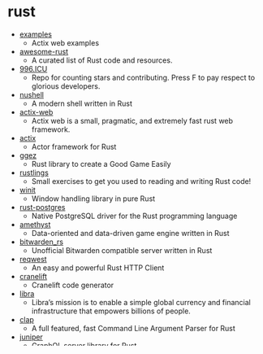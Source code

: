 # rust
- [examples](https://github.com/actix/examples)
  - Actix web examples
- [awesome-rust](https://github.com/rust-unofficial/awesome-rust)
  - A curated list of Rust code and resources.
- [996.ICU](https://github.com/996icu/996.ICU)
  - Repo for counting stars and contributing. Press F to pay respect to glorious developers.
- [nushell](https://github.com/nushell/nushell)
  - A modern shell written in Rust
- [actix-web](https://github.com/actix/actix-web)
  - Actix web is a small, pragmatic, and extremely fast rust web framework.
- [actix](https://github.com/actix/actix)
  - Actor framework for Rust
- [ggez](https://github.com/ggez/ggez)
  - Rust library to create a Good Game Easily
- [rustlings](https://github.com/rust-lang/rustlings)
  - Small exercises to get you used to reading and writing Rust code!
- [winit](https://github.com/rust-windowing/winit)
  - Window handling library in pure Rust
- [rust-postgres](https://github.com/sfackler/rust-postgres)
  - Native PostgreSQL driver for the Rust programming language
- [amethyst](https://github.com/amethyst/amethyst)
  - Data-oriented and data-driven game engine written in Rust
- [bitwarden_rs](https://github.com/dani-garcia/bitwarden_rs)
  - Unofficial Bitwarden compatible server written in Rust
- [reqwest](https://github.com/seanmonstar/reqwest)
  - An easy and powerful Rust HTTP Client
- [cranelift](https://github.com/bytecodealliance/cranelift)
  - Cranelift code generator
- [libra](https://github.com/libra/libra)
  - Libra’s mission is to enable a simple global currency and financial infrastructure that empowers billions of people.
- [clap](https://github.com/clap-rs/clap)
  - A full featured, fast Command Line Argument Parser for Rust
- [juniper](https://github.com/graphql-rust/juniper)
  - GraphQL server library for Rust
- [mio](https://github.com/tokio-rs/mio)
  - Metal IO library for Rust
- [wasmtime](https://github.com/bytecodealliance/wasmtime)
  - Standalone JIT-style runtime for WebAssembly, using Cranelift
- [futures-rs](https://github.com/rust-lang/futures-rs)
  - Zero-cost asynchronous programming in Rust
- [librespot](https://github.com/librespot-org/librespot)
  - Open Source Spotify client library
- [book](https://github.com/rust-lang/book)
  - The Rust Programming Language
- [spotify-tui](https://github.com/Rigellute/spotify-tui)
  - Spotify for the terminal written in Rust 🚀
- [spotifyd](https://github.com/Spotifyd/spotifyd)
  - A spotify daemon
- [rusty_v8](https://github.com/denoland/rusty_v8)
  - V8 javascript bindings for Rust
